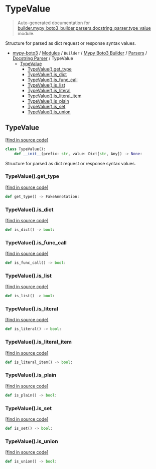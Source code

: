 # TypeValue

> Auto-generated documentation for [builder.mypy_boto3_builder.parsers.docstring_parser.type_value](https://github.com/vemel/mypy_boto3/blob/master/builder/mypy_boto3_builder/parsers/docstring_parser/type_value.py) module.

Structure for parsed as dict request or response syntax values.

- [mypy-boto3](../../../../README.md#mypy_boto3) / [Modules](../../../../MODULES.md#mypy-boto3-modules) / `Builder` / [Mypy Boto3 Builder](../../index.md#mypy-boto3-builder) / [Parsers](../index.md#parsers) / [Docstring Parser](index.md#docstring-parser) / TypeValue
    - [TypeValue](#typevalue)
        - [TypeValue().get_type](#typevalueget_type)
        - [TypeValue().is_dict](#typevalueis_dict)
        - [TypeValue().is_func_call](#typevalueis_func_call)
        - [TypeValue().is_list](#typevalueis_list)
        - [TypeValue().is_literal](#typevalueis_literal)
        - [TypeValue().is_literal_item](#typevalueis_literal_item)
        - [TypeValue().is_plain](#typevalueis_plain)
        - [TypeValue().is_set](#typevalueis_set)
        - [TypeValue().is_union](#typevalueis_union)

## TypeValue

[[find in source code]](https://github.com/vemel/mypy_boto3/blob/master/builder/mypy_boto3_builder/parsers/docstring_parser/type_value.py#L20)

```python
class TypeValue():
    def __init__(prefix: str, value: Dict[str, Any]) -> None:
```

Structure for parsed as dict request or response syntax values.

### TypeValue().get_type

[[find in source code]](https://github.com/vemel/mypy_boto3/blob/master/builder/mypy_boto3_builder/parsers/docstring_parser/type_value.py#L188)

```python
def get_type() -> FakeAnnotation:
```

### TypeValue().is_dict

[[find in source code]](https://github.com/vemel/mypy_boto3/blob/master/builder/mypy_boto3_builder/parsers/docstring_parser/type_value.py#L48)

```python
def is_dict() -> bool:
```

### TypeValue().is_func_call

[[find in source code]](https://github.com/vemel/mypy_boto3/blob/master/builder/mypy_boto3_builder/parsers/docstring_parser/type_value.py#L63)

```python
def is_func_call() -> bool:
```

### TypeValue().is_list

[[find in source code]](https://github.com/vemel/mypy_boto3/blob/master/builder/mypy_boto3_builder/parsers/docstring_parser/type_value.py#L51)

```python
def is_list() -> bool:
```

### TypeValue().is_literal

[[find in source code]](https://github.com/vemel/mypy_boto3/blob/master/builder/mypy_boto3_builder/parsers/docstring_parser/type_value.py#L54)

```python
def is_literal() -> bool:
```

### TypeValue().is_literal_item

[[find in source code]](https://github.com/vemel/mypy_boto3/blob/master/builder/mypy_boto3_builder/parsers/docstring_parser/type_value.py#L157)

```python
def is_literal_item() -> bool:
```

### TypeValue().is_plain

[[find in source code]](https://github.com/vemel/mypy_boto3/blob/master/builder/mypy_boto3_builder/parsers/docstring_parser/type_value.py#L66)

```python
def is_plain() -> bool:
```

### TypeValue().is_set

[[find in source code]](https://github.com/vemel/mypy_boto3/blob/master/builder/mypy_boto3_builder/parsers/docstring_parser/type_value.py#L57)

```python
def is_set() -> bool:
```

### TypeValue().is_union

[[find in source code]](https://github.com/vemel/mypy_boto3/blob/master/builder/mypy_boto3_builder/parsers/docstring_parser/type_value.py#L60)

```python
def is_union() -> bool:
```
